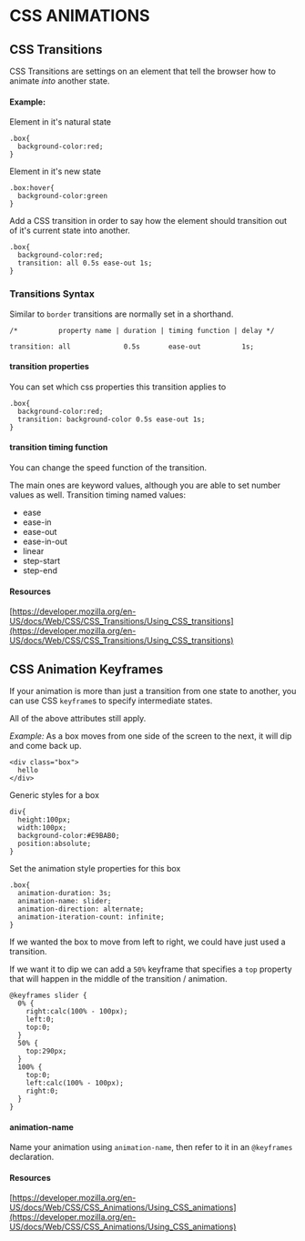 # CSS ANIMATIONS

## CSS Transitions
CSS Transitions are settings on an element that tell the browser how to animate *into* another state.

#### Example:

Element in it's natural state
```
.box{
  background-color:red;
}
```

Element in it's new state
```
.box:hover{
  background-color:green
}
```

Add a CSS transition in order to say how the element should transition out of it's current state into another.
```
.box{
  background-color:red;
  transition: all 0.5s ease-out 1s;
}
```

### Transitions Syntax

Similar to `border` transitions are normally set in a shorthand.
```
/*          property name | duration | timing function | delay */

transition: all             0.5s       ease-out          1s;
```

#### transition properties
You can set which css properties this transition applies to
```
.box{
  background-color:red;
  transition: background-color 0.5s ease-out 1s;
}
```

#### transition timing function
You can change the speed function of the transition.

The main ones are keyword values, although you are able to set number values as well.
Transition timing named values:
- ease
- ease-in
- ease-out
- ease-in-out
- linear
- step-start
- step-end

#### Resources
[https://developer.mozilla.org/en-US/docs/Web/CSS/CSS_Transitions/Using_CSS_transitions](https://developer.mozilla.org/en-US/docs/Web/CSS/CSS_Transitions/Using_CSS_transitions)


## CSS Animation Keyframes
If your animation is more than just a transition from one state to another, you can use CSS `keyframe`s to specify intermediate states.

All of the above attributes still apply.

*Example:*
As a box moves from one side of the screen to the next, it will dip and come back up.
```
<div class="box">
  hello
</div>
```
Generic styles for a box
```
div{
  height:100px;
  width:100px;
  background-color:#E9BAB0;
  position:absolute;
}
```
Set the animation style properties for this box
```
.box{
  animation-duration: 3s;
  animation-name: slider;
  animation-direction: alternate;
  animation-iteration-count: infinite;
}
```
If we wanted the box to move from left to right, we could have just used a transition.

If we want it to dip we can add a `50%` keyframe that specifies a `top` property that will happen in the middle of the transition / animation.
```
@keyframes slider {
  0% {
    right:calc(100% - 100px);
    left:0;
    top:0;
  }
  50% {
    top:290px;
  }
  100% {
    top:0;
    left:calc(100% - 100px);
    right:0;
  }
}
```

#### animation-name
Name your animation using `animation-name`, then refer to it in an `@keyframes` declaration.

#### Resources
[https://developer.mozilla.org/en-US/docs/Web/CSS/CSS_Animations/Using_CSS_animations](https://developer.mozilla.org/en-US/docs/Web/CSS/CSS_Animations/Using_CSS_animations)
